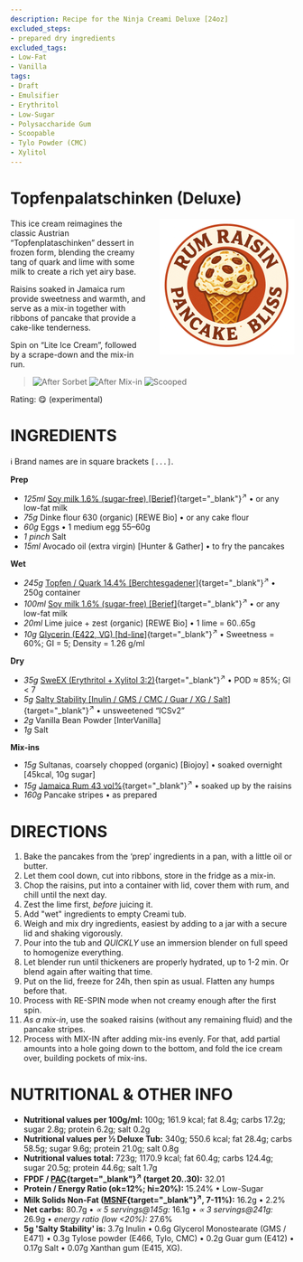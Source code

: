 ```yaml
---
description: Recipe for the Ninja Creami Deluxe [24oz]
excluded_steps:
- prepared dry ingredients
excluded_tags:
- Low-Fat
- Vanilla
tags:
- Draft
- Emulsifier
- Erythritol
- Low-Sugar
- Polysaccharide Gum
- Scoopable
- Tylo Powder (CMC)
- Xylitol
---
```

# Topfenpalatschinken (Deluxe)
<img style="float: right; margin-left: 1.5em;" width=240 alt="Logo" src="logo-topfenpalatschinken.png" />

This ice cream reimagines the classic Austrian “Topfenplataschinken” dessert in frozen form,
blending the creamy tang of quark and lime with some milk to create a rich yet airy base.

Raisins soaked in Jamaica rum provide sweetness and warmth, and serve as a mix-in
together with ribbons of pancake that provide a cake-like tenderness.

Spin on “Lite Ice Cream”, followed by a scrape-down and the mix-in run.

> <img width=220 alt="After Sorbet" src="_1.jpg" class="zoomable" />
> <img width=220 alt="After Mix-in" src="_2.jpg" class="zoomable" />
> <img width=220 alt="Scooped" src="_3.jpg" class="zoomable" />

Rating: 😋 (experimental)

# INGREDIENTS

ℹ️ Brand names are in square brackets `[...]`.

**Prep**

  - _125ml_ [Soy milk 1.6% (sugar-free) \[Berief\]](/ice-creamery/info/ingredients/#soy-milk){target="_blank"}<sup>↗</sup> • or any low-fat milk
  - _75g_ Dinke flour 630 (organic) [REWE Bio] • or any cake flour
  - _60g_ Eggs • 1 medium egg 55–60g
  - _1 pinch_ Salt
  - _15ml_ Avocado oil (extra virgin) [Hunter & Gather] • to fry the pancakes

**Wet**

  - _245g_ [Topfen / Quark 14.4% \[Berchtesgadener\]](/ice-creamery/info/ingredients/#quark-topfen){target="_blank"}<sup>↗</sup> • 250g container
  - _100ml_ [Soy milk 1.6% (sugar-free) \[Berief\]](/ice-creamery/info/ingredients/#soy-milk){target="_blank"}<sup>↗</sup> • or any low-fat milk
  - _20ml_ Lime juice + zest (organic) [REWE Bio] • 1 lime = 60..65g
  - _10g_ [Glycerin (E422, VG) \[hd-line\]](/ice-creamery/info/ingredients/#vegetable-glycerin-glycerol-vg-e422){target="_blank"}<sup>↗</sup> • Sweetness = 60%; GI = 5; Density = 1.26 g/ml

**Dry**

  - _35g_ [SweEX (Erythritol + Xylitol 3:2)](/ice-creamery/info/ingredients/#sweex-erythritol-xylitol-blend){target="_blank"}<sup>↗</sup> • POD ≈ 85%; GI < 7
  - _5g_ [Salty Stability \[Inulin / GMS / CMC / Guar / XG / Salt\]](/ice-creamery/S/Salty%20Stability/){target="_blank"}<sup>↗</sup> • unsweetened “ICSv2”
  - _2g_ Vanilla Bean Powder [InterVanilla]
  - _1g_ Salt

**Mix-ins**

  - _15g_ Sultanas, coarsely chopped (organic) [Biojoy] • soaked overnight [45kcal, 10g sugar]
  - _15g_ [Jamaica Rum 43 vol%](/ice-creamery/info/ingredients/#alcohol-ethanol){target="_blank"}<sup>↗</sup> • soaked up by the raisins
  - _160g_ Pancake stripes • as prepared

# DIRECTIONS

 1. Bake the pancakes from the ‘prep’ ingredients in a pan, with a little oil or butter.
 1. Let them cool down, cut into ribbons, store in the fridge as a mix-in.
 1. Chop the raisins, put into a container with lid, cover them with rum, and chill until the next day.
 1. Zest the lime first, *before* juicing it.
 1. Add "wet" ingredients to empty Creami tub.
 1. Weigh and mix dry ingredients, easiest by adding to a jar with a secure lid and shaking vigorously.
 1. Pour into the tub and *QUICKLY* use an immersion blender on full speed to homogenize everything.
 1. Let blender run until thickeners are properly hydrated, up to 1-2 min. Or blend again after waiting that time.
 1. Put on the lid, freeze for 24h, then spin as usual. Flatten any humps before that.
 1. Process with RE-SPIN mode when not creamy enough after the first spin.
 1. *As a mix-in*, use the soaked raisins (without any remaining fluid) and the pancake stripes.
 1. Process with MIX-IN after adding mix-ins evenly. For that, add partial amounts into a hole going down to the bottom, and fold the ice cream over, building pockets of mix-ins.

# NUTRITIONAL & OTHER INFO

- **Nutritional values per 100g/ml:** 100g; 161.9 kcal; fat 8.4g; carbs 17.2g; sugar 2.8g; protein 6.2g; salt 0.2g
- **Nutritional values per ½ Deluxe Tub:** 340g; 550.6 kcal; fat 28.4g; carbs 58.5g; sugar 9.6g; protein 21.0g; salt 0.8g
- **Nutritional values total:** 723g; 1170.9 kcal; fat 60.4g; carbs 124.4g; sugar 20.5g; protein 44.6g; salt 1.7g
- **FPDF / [PAC](/ice-creamery/info/glossary/#potere-anti-congelante-pac){target="_blank"}<sup>↗</sup> (target 20..30):** 32.01
- **Protein / Energy Ratio (ok=12%; hi=20%):** 15.24% • Low-Sugar
- **Milk Solids Non-Fat ([MSNF](/ice-creamery/info/glossary/#milk-solids-not-fat-msnf){target="_blank"}<sup>↗</sup>, 7-11%):** 16.2g • 2.2%
- **Net carbs:** 80.7g • *∝ 5 servings@145g:* 16.1g • *∝ 3 servings@241g:* 26.9g • *energy ratio (low <20%):* 27.6%
- **5g 'Salty Stability' is:** 3.7g Inulin • 0.6g Glycerol Monostearate (GMS / E471) • 0.3g Tylose powder (E466, Tylo, CMC) • 0.2g Guar gum (E412) • 0.17g Salt • 0.07g Xanthan gum (E415, XG).
